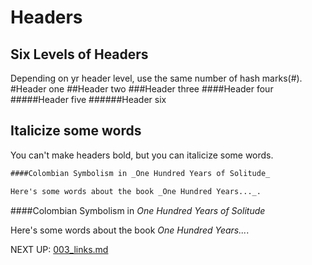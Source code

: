 # Headers

## Six Levels of Headers
Depending on yr header level, use the same number of hash marks(#).
#Header one
##Header two
###Header three
####Header four
#####Header five
######Header six

## Italicize some words
You can't make headers bold, but you can italicize some words.  
```markdown
####Colombian Symbolism in _One Hundred Years of Solitude_

Here's some words about the book _One Hundred Years..._.
```
####Colombian Symbolism in _One Hundred Years of Solitude_

Here's some words about the book _One Hundred Years..._.

NEXT UP:
[003_links.md](003_links.md)
